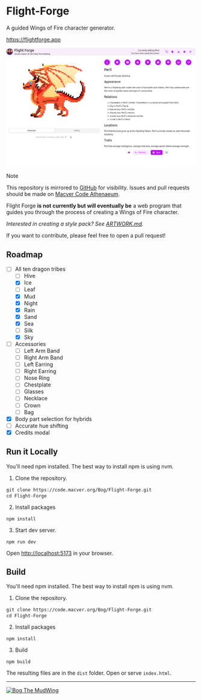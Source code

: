 # Flight-Forge

A guided Wings of Fire character generator.

<https://flightforge.app>

[![](./images/cover.png)](https://flightforge.app)

 > [!NOTE]
 > This repository is mirrored to [GitHub](https://github.com/BogTheMudWing/Flight-Forge) for visibility. Issues and pull requests should be made on [Macver Code Athenaeum](https://code.macver.org/Bog/Flight-Forge).

Flight Forge **is not currently but will eventually be** a web program that guides you through the process of creating a Wings of Fire character.

*Interested in creating a style pack? See [ARTWORK.md](docs/ARTWORK.md).*

If you want to contribute, please feel free to open a pull request!

## Roadmap

- [ ] All ten dragon tribes
  - [ ] Hive
  - [x] Ice
  - [ ] Leaf
  - [x] Mud
  - [x] Night
  - [x] Rain
  - [x] Sand
  - [x] Sea
  - [ ] Silk
  - [x] Sky
- [ ] Accessories
  - [ ] Left Arm Band
  - [ ] Right Arm Band
  - [ ] Left Earring
  - [ ] Right Earring
  - [ ] Nose Ring
  - [ ] Chestplate
  - [ ] Glasses
  - [ ] Necklace
  - [ ] Crown
  - [ ] Bag
- [x] Body part selection for hybrids
- [ ] Accurate hue shifting
- [x] Credits modal

## Run it Locally

You'll need npm installed. The best way to install npm is using nvm.

1. Clone the repository.

```
git clone https://code.macver.org/Bog/Flight-Forge.git
cd Flight-Forge
```

2. Install packages

```
npm install
```

3. Start dev server.

```
npm run dev
```

Open [http://localhost:5173](http://localhost:5173) in your browser.

## Build

You'll need npm installed. The best way to install npm is using nvm.

1. Clone the repository.

```
git clone https://code.macver.org/Bog/Flight-Forge.git
cd Flight-Forge
```

2. Install packages

```
npm install
```

3. Build

```
npm build
```

The resulting files are in the `dist` folder. Open or serve `index.html`.

---

[![Bog The MudWing](https://blog.macver.org/content/images/2025/07/Stamp-Colored-Small-Shadow.png)](https://blog.macver.org/about-me)
